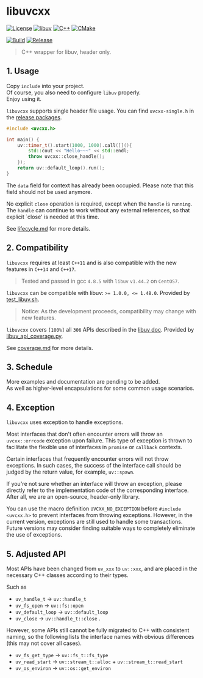 # libuvcxx

[![License](https://img.shields.io/badge/License-MIT-blue.svg)](
    LICENSE)
[![libuv](https://img.shields.io/badge/libuv-v1.48.0-green?logo=libuv&logoColor=green)](
    https://github.com/libuv/libuv)
[![C++](https://img.shields.io/badge/C++-11-%23512BD4.svg?logo=C%2B%2B&logoColor=%23512BD4)](
    https://en.cppreference.com/w/cpp/17)
[![CMake](https://img.shields.io/badge/CMake-v3.9-%23064F8C?logo=cmake&logoColor=%23064F8C)](
    https://cmake.org)

[![Build](https://github.com/levalup/libuvcxx/actions/workflows/build.yml/badge.svg)](
    https://github.com/levalup/libuvcxx/actions/workflows/build.yml)
[![Release](https://github.com/levalup/libuvcxx/actions/workflows/release.yml/badge.svg)](
    https://github.com/levalup/libuvcxx/actions/workflows/release.yml)

> C++ wrapper for libuv, header only.

## 1. Usage

Copy `include` into your project.  
Of course, you also need to configure `libuv` properly.  
Enjoy using it.  

`libuvcxx` supports single header file usage.
You can find `uvcxx-single.h` in the [release packages](https://github.com/levalup/libuvcxx/releases).

```cpp
#include <uvcxx.h>

int main() {
    uv::timer_t().start(1000, 1000).call([](){
        std::cout << "Hello~~~" << std::endl;
        throw uvcxx::close_handle();
    });
    return uv::default_loop().run();
}
```

The `data` field for context has already been occupied.
Please note that this field should not be used anymore.

No explicit `close` operation is required, except when the `handle` is `running`.
The `handle` can continue to work without any external references, so that explicit `close' is needed at this time.

See [lifecycle.md](docs/lifecycle.md) for more details.

## 2. Compatibility

`libuvcxx` requires at least `C++11` and is also compatible with the new features in `C++14` and `C++17`.

> Tested and passed in gcc `4.8.5` with `libuv` `v1.44.2` on `CentOS7`.

`libuvcxx` can be compatible with libuv: `>= 1.0.0, <= 1.48.0`.
Provided by [test_libuv.sh](scripts/test_libuv.sh).

> Notice: As the development proceeds, compatibility may change with new features.

`libuvcxx` covers `[100%]` all `306` APIs described in the [libuv doc](https://docs.libuv.org/en/v1.x/).
Provided by [libuv_api_coverage.py](scripts/libuv_api_coverage.py).

See [coverage.md](docs/coverage.md) for more details.

## 3. Schedule

More examples and documentation are pending to be added.  
As well as higher-level encapsulations for some common usage scenarios.

## 4. Exception

`libuvcxx` uses exception to handle exceptions.

Most interfaces that don't often encounter errors will throw an `uvcxx::errcode` exception upon failure.
This type of exception is thrown to facilitate the flexible use of interfaces in `promise` or `callback` contexts.

Certain interfaces that frequently encounter errors will not throw exceptions.
In such cases, the success of the interface call should be judged by the return value, for example, `uv::spawn`.

If you're not sure whether an interface will throw an exception, please directly refer to the implementation code of the corresponding interface.
After all, we are an open-source, header-only library.

You can use the macro definition `UVCXX_NO_EXCEPTION` before `#include <uvcxx.h>` to prevent interfaces from throwing exceptions.
However, in the current version, exceptions are still used to handle some transactions.
Future versions may consider finding suitable ways to completely eliminate the use of exceptions.

## 5. Adjusted API

Most APIs have been changed from `uv_xxx` to `uv::xxx`, 
and are placed in the necessary C++ classes according to their types.

Such as
- `uv_handle_t` -> `uv::handle_t`
- `uv_fs_open` -> `uv::fs::open`
- `uv_default_loop` -> `uv::default_loop`
- `uv_close` -> `uv::handle_t::close`
.

However, some APIs still cannot be fully migrated to C++ with consistent naming,
so the following lists the interface names with obvious differences (this may not cover all cases).

- `uv_fs_get_type` -> `uv::fs_t::fs_type`
- `uv_read_start` -> `uv::stream_t::alloc` + `uv::stream_t::read_start`
- `uv_os_environ` -> `uv::os::get_environ`
